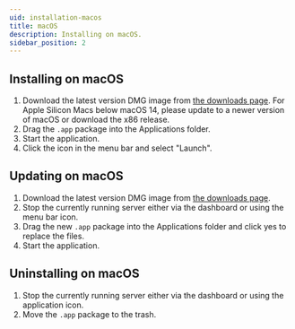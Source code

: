 ```yaml
---
uid: installation-macos
title: macOS
description: Installing on macOS.
sidebar_position: 2
---
```


## Installing on macOS

1. Download the latest version DMG image from [the downloads page](/downloads/macos). For Apple Silicon Macs below macOS 14, please update to a newer version of macOS or download the x86 release.
2. Drag the `.app` package into the Applications folder.
3. Start the application.
4. Click the icon in the menu bar and select "Launch".

## Updating on macOS

1. Download the latest version DMG image from [the downloads page](/downloads/macos).
2. Stop the currently running server either via the dashboard or using the menu bar icon.
3. Drag the new `.app` package into the Applications folder and click yes to replace the files.
4. Start the application.

## Uninstalling on macOS

1. Stop the currently running server either via the dashboard or using the application icon.
2. Move the `.app` package to the trash.
